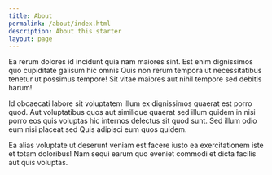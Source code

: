 ```yaml
---
title: About
permalink: /about/index.html
description: About this starter
layout: page
---
```


<p>Ea rerum dolores id incidunt quia nam maiores sint. Est enim dignissimos quo cupiditate galisum hic omnis Quis non rerum tempora ut necessitatibus tenetur ut possimus tempore! Sit vitae maiores aut nihil tempore sed debitis harum! </p><p>Id obcaecati labore sit voluptatem illum ex dignissimos quaerat est porro quod. Aut voluptatibus quos aut similique quaerat sed illum quidem in nisi porro eos quis voluptas hic internos delectus sit quod sunt. Sed illum odio eum nisi placeat sed Quis adipisci eum quos quidem. </p><p>Ea alias voluptate ut deserunt veniam est facere iusto ea exercitationem iste et totam doloribus! Nam sequi earum quo eveniet commodi et dicta facilis aut quis voluptas. </p>
